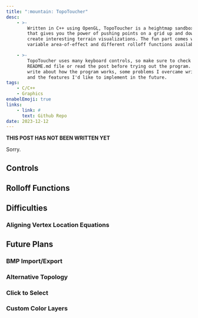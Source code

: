 ```yaml
---
title: ":mountain: TopoToucher"
desc: 
    - >-
        Written in C++ using OpenGL, TopoToucher is a heightmap sandbox program
        that gives you the power of pushing points on a grid up and down to
        create interesting terrain visualizations. The fun part comes with the
        variable area-of-effect and different rolloff functions available to you.

    - >-
        TopoToucher uses many keyboard controls, so make sure to check the
        README.md file or read the post before trying out the program. I'll 
        write about how the program works, some problems I overcame writing it,
        and the features I'd like to implement in the future.
tags:
    - C/C++
    - Graphics
enabelEmoji: true
links: 
    - link: #
      text: Github Repo
date: 2023-12-12
---
```


**THIS POST HAS NOT BEEN WRITTEN YET**


Sorry.

## Controls


## Rolloff Functions


## Difficulties

### Aligning Vertex Location Equations


## Future Plans

### BMP Import/Export

### Alternative Topology

### Click to Select

### Custom Color Layers